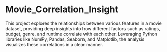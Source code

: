 # Movie_Correlation_Insight
This project explores the relationships between various features in a movie dataset, providing deep insights into how different factors such as ratings, budget, genre, and runtime correlate with each other. Leveraging Python libraries like NumPy, Pandas, Seaborn, and Matplotlib, the analysis visualizes these correlations in a clear manner.
